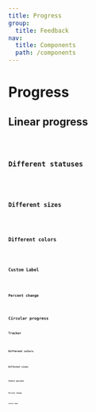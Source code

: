 ```yaml
---
title: Progress
group:
  title: Feedback
nav:
  title: Components
  path: /components
---
```


# Progress

## Linear progress

<code src='../examples/linear-basic' />

### Different statuses

<code src='../examples/linear-different-statuses' />

### Different sizes

<code src='../examples/linear-different-sizes' />

### Different colors

<code src='../examples/linear-different-colors' />

### Custom Label

<code src='../examples/linear-custom-label' />

### Percent change

<code src='../examples/linear-percent-change' />

## Circular progress

### Tracker

<code src='../examples/circular-tracker' />

### Different colors

<code src='../examples/circular-different-colors' />

### Different sizes

<code src='../examples/circular-different-sizes' />

### Static percent

<code src='../examples/circular-static-percent' />

### Percent change

<code src='../examples/circular-percent-change' />

### Custom label

<code src='../examples/circular-custom-label' />

<API src="@casts/progress"></API>
